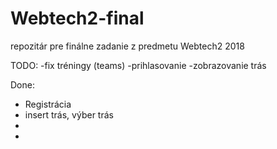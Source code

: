 # Webtech2-final
repozitár pre finálne zadanie z predmetu Webtech2 2018


TODO:
-fix tréningy (teams)
-prihlasovanie
-zobrazovanie trás



Done:
- Registrácia
- insert trás, výber trás
-
-
